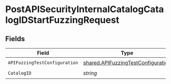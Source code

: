 # PostAPISecurityInternalCatalogCatalogIDStartFuzzingRequest


## Fields

| Field                                                                                    | Type                                                                                     | Required                                                                                 | Description                                                                              |
| ---------------------------------------------------------------------------------------- | ---------------------------------------------------------------------------------------- | ---------------------------------------------------------------------------------------- | ---------------------------------------------------------------------------------------- |
| `APIFuzzingTestConfiguration`                                                            | [shared.APIFuzzingTestConfiguration](../../models/shared/apifuzzingtestconfiguration.md) | :heavy_check_mark:                                                                       | N/A                                                                                      |
| `CatalogID`                                                                              | *string*                                                                                 | :heavy_check_mark:                                                                       | N/A                                                                                      |